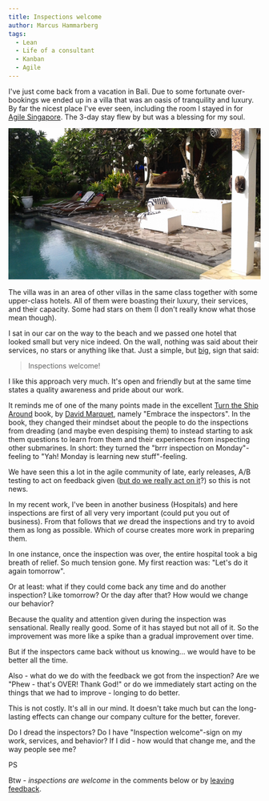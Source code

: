 ```yaml
---
title: Inspections welcome
author: Marcus Hammarberg
tags:
  - Lean
  - Life of a consultant
  - Kanban
  - Agile
---
```


I've just come back from a vacation in Bali. Due to some fortunate over-bookings we ended up in a villa that was an oasis of tranquility and luxury. By far the nicest place I've ever seen, including the room I stayed in for [Agile Singapore](http://2014.agilesingapore.org/). The 3-day stay flew by but was a blessing for my soul.

![Our villa](/img/balivilla.jpg)

The villa was in an area of other villas in the same class together with some upper-class hotels. All of them were boasting their luxury, their services, and their capacity. Some had stars on them (I don't really know what those mean though).

I sat in our car on the way to the beach and we passed one hotel that looked small but very nice indeed. On the wall, nothing was said about their services, no stars or anything like that. Just a simple, but [big](https://www.marcusoft.net/2014/09/ifyoubuildit.html), sign that said:

> Inspections welcome!

I like this approach very much. It's open and friendly but at the same time states a quality awareness and pride about our work.

It reminds me of one of the many points made in the excellent [Turn the Ship Around](http://www.amazon.com/Turn-Ship-Around-Turning-Followers/dp/1591846404#) book, by [David Marquet](https://twitter.com/ldavidmarquet), namely "Embrace the inspectors". In the book, they changed their mindset about the people to do the inspections from dreading (and maybe even despising them) to instead starting to ask them questions to learn from them and their experiences from inspecting other submarines. In short: they turned the "brrr inspection on Monday"-feeling to "Yah! Monday is learning new stuff"-feeling.

We have seen this a lot in the agile community of late, early releases, A/B testing to act on feedback given ([but do we really act on it](http://codebetter.com/marcushammarberg/2014/01/27/do-we-dare-to-be-data-driven/)?) so this is not news.

In my recent work, I've been in another business (Hospitals) and here inspections are first of all very very important (could put you out of business). From that follows that _we_ dread the inspections and try to avoid them as long as possible. Which of course creates more work in preparing them.

In one instance, once the inspection was over, the entire hospital took a big breath of relief. So much tension gone. My first reaction was: "Let's do it again tomorrow".

Or at least: what if they could come back any time and do another inspection? Like tomorrow? Or the day after that? How would we change our behavior?

Because the quality and attention given during the inspection was sensational. Really really good. Some of it has stayed but not all of it. So the improvement was more like a spike than a gradual improvement over time.

But if the inspectors came back without us knowing... we would have to be better all the time.

Also - what do we do with the feedback we got from the inspection? Are we "Phew - that's OVER! Thank God!" or do we immediately start acting on the things that we had to improve - longing to do better.

This is not costly. It's all in our mind. It doesn't take much but can the long-lasting effects can change our company culture for the better, forever.

Do I dread the inspectors?
Do I have "Inspection welcome"-sign on my work, services, and behavior?
If I did - how would that change me, and the way people see me?

PS

Btw - _inspections are welcome_ in the comments below or by [leaving feedback](https://github.com/marcusoftnet/marcusoftnet.github.io/issues/new).
